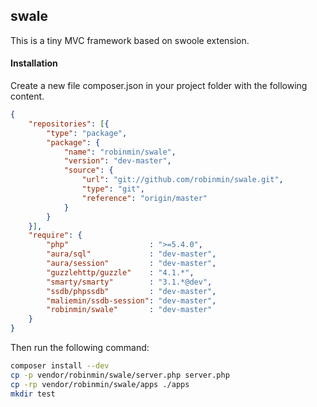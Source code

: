 ## swale
This is a tiny MVC framework based on swoole extension.


#### Installation ####

Create a new file composer.json in your project folder with the following content.

```JSON
{
    "repositories": [{
        "type": "package",
        "package": {
            "name": "robinmin/swale",
            "version": "dev-master",
            "source": {
                "url": "git://github.com/robinmin/swale.git",
                "type": "git",
                "reference": "origin/master"
            }
        }
    }],
    "require": {
        "php"                  : ">=5.4.0",
        "aura/sql"             : "dev-master",
        "aura/session"         : "dev-master",
        "guzzlehttp/guzzle"    : "4.1.*",
        "smarty/smarty"        : "3.1.*@dev",
        "ssdb/phpssdb"         : "dev-master",
        "maliemin/ssdb-session": "dev-master",
        "robinmin/swale"       : "dev-master"
    }
}
```

Then run the following command:

```BASH
composer install --dev
cp -p vendor/robinmin/swale/server.php server.php
cp -rp vendor/robinmin/swale/apps ./apps
mkdir test
```

